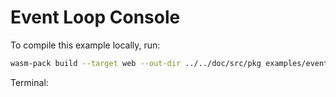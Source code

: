 # Event Loop Console

To compile this example locally, run:

```bash
wasm-pack build --target web --out-dir ../../doc/src/pkg examples/event_loop_console
```

Terminal:

<div id="terminal" class="language-bash hljs" style="display: block; font-family: monospace;"></div>

<script type="module">
import init, * as exports from '../pkg/example_event_loop_console.js';
window.onload = async function() {
    await init();
    exports.run();
};
</script>
